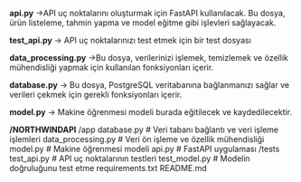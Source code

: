 **api.py** ->API uç noktalarını oluşturmak için FastAPI kullanılacak. Bu dosya, ürün listeleme, tahmin yapma ve model eğitme gibi işlevleri sağlayacak.

**test_api.py** -> API uç noktalarınızı test etmek için bir test dosyası

**data_processing.py** ->Bu dosya, verilerinizi işlemek, temizlemek ve özellik mühendisliği yapmak için kullanılan fonksiyonları içerir.

**database.py** -> Bu dosya, PostgreSQL veritabanına bağlanmanızı sağlar ve verileri çekmek için gerekli fonksiyonları içerir.

**model.py** -> Makine öğrenmesi modeli burada eğitilecek ve kaydedilecektir.


**/NORTHWINDAPI**
    /app
        database.py           # Veri tabanı bağlantı ve veri işleme işlemleri
        data_processing.py    # Veri ön işleme ve özellik mühendisliği
        model.py              # Makine öğrenmesi modeli
        api.py                # FastAPI uygulaması
    /tests
        test_api.py           # API uç noktalarının testleri
        test_model.py         # Modelin doğruluğunu test etme
    requirements.txt
    README.md

